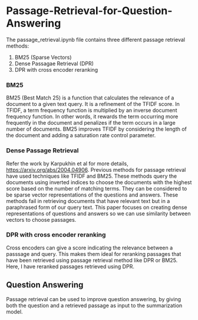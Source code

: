 # Passage-Retrieval-for-Question-Answering

The passage_retrieval.ipynb file contains three different passage retrieval methods:
1) BM25 (Sparse Vectors)
2) Dense Passagae Retrieval (DPR)
3) DPR with cross encoder reranking

### BM25
BM25 (Best Match 25) is a function that calculates the relevance of a document to a given text query. It is a refinement of the TFIDF score. In TFIDF, a term frequency function is multiplied by an inverse document frequency function. In other words, it rewards the term occurring more frequently in the document and penalizes if the term occurs in a large number of documents. BM25 improves TFIDF by considering the length of the document and adding a saturation rate control parameter.

### Dense Passage Retrieval
Refer the work by Karpukhin et al for more details, https://arxiv.org/abs/2004.04906.
Previous methods for passage retrieval have used techniques like TFIDF and BM25. These methods query the documents using inverted indices to choose the documents with the highest score based on the number of matching terms. They can be considered to be sparse vector representations of the questions and answers. These methods fail in retrieving documents that have relevant text but in a paraphrased form of our query text. This paper focuses on creating dense representations of questions and answers so we can use similarity between vectors to choose passages.

### DPR with cross encoder reranking
Cross encoders can give a score indicating the relevance between a passsage and query. This makes them ideal for reranking passages that have been retrieved using passage retrieval method like DPR or BM25. Here, I have reranked passages retrieved using DPR.

## Question Answering
Passage retrieval can be used to improve question answering, by giving both the question and a retrieved passage as input to the summarization model.
